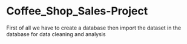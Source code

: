 # Coffee_Shop_Sales-Project
First of all we have to create a database then import the dataset in the database for data cleaning and analysis
